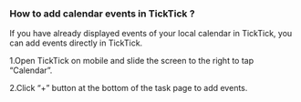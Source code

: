 ###  How to add calendar events in TickTick ?

If you have already displayed events of your local calendar in TickTick, you can add events directly in TickTick.

1.Open TickTick on mobile and slide the screen to the right to tap “Calendar”.

2.Click “+” button at the bottom of the task page to add events.
